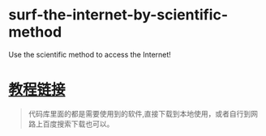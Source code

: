 # surf-the-internet-by-scientific-method
Use the scientific method to access the Internet!
# [教程链接](https://github.com/LeeGitHub0817/surf-the-internet-by-scientific-method/wiki "教程")
>代码库里面的都是需要使用到的软件,直接下载到本地使用，或者自行到网路上百度搜索下载也可以。


